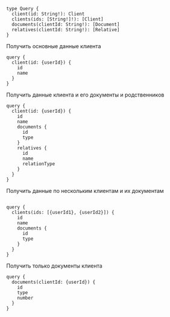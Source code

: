 ```
type Query {
  client(id: String!): Client
  clients(ids: [String!]!): [Client]
  documents(clientId: String!): [Document]
  relatives(clientId: String!): [Relative]
}
```

Получить основные данные клиента

```
query {
  client(id: {userId}) {
    id
    name
  }
}
```

Получить данные клиента и его документы и родственников

```
query {
  client(id: {userId}) {
    id
    name
    documents {
      id
      type
    }
    relatives {
      id
      name
      relationType
    }
  }
}
```

Получить данные по нескольким клиентам и их документам

```

query {
  clients(ids: [{userId1}, {userId2}]) {
    id
    name
    documents {
      id
      type
    }
  }
}

```

Получить только документы клиента

```
query {
  documents(clientId: {userId}) {
    id
    type
    number
  }
}

```
